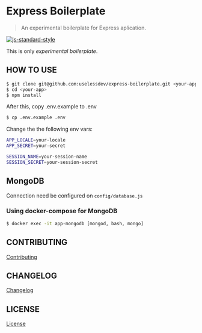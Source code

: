 # Express Boilerplate

> An experimental boilerplate for Express aplication.

[![js-standard-style](https://img.shields.io/badge/code%20style-standard-brightgreen.svg)](http://standardjs.com/)

This is only *experimental boilerplate*.

## HOW TO USE

```bash
$ git clone git@github.com:uselessdev/express-boilerplate.git <your-app>
$ cd <your-app>
$ npm install
```

After this, copy .env.example to .env

```bash
$ cp .env.example .env
```

Change the the following env vars:

```bash
APP_LOCALE=your-locale
APP_SECRET=your-secret

SESSION_NAME=your-session-name
SESSION_SECRET=your-session-secret
```

## MongoDB

Connection need be configured on `config/database.js`

### Using docker-compose for MongoDB


```bash
$ docker exec -it app-mongodb [mongod, bash, mongo]
```

## CONTRIBUTING
[Contributing](CONTRIBUTING.md)

## CHANGELOG
[Changelog](CHANGELOG.md)

## LICENSE
[License](LICENSE)
